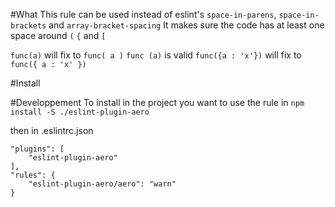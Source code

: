 #What
This rule can be used instead of eslint's `space-in-parens`, `space-in-brackets` and `array-bracket-spacing`
It makes sure the code has at least one space around `(` `{` and `[`

`func(a)` will fix to `func( a )`
`func (a)` is valid
`func({a : 'x'})` will fix to `func({ a : 'x' })`

#Install


#Developpement
To install in the project you want to use the rule in
`npm install -S ./eslint-plugin-aero`

then in .eslintrc.json
```
"plugins": [
    "eslint-plugin-aero"
],
"rules": {
    "eslint-plugin-aero/aero": "warn"
}
```
 
